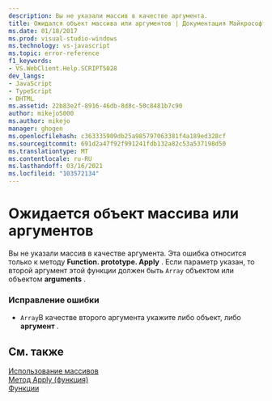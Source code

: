 ```yaml
---
description: Вы не указали массив в качестве аргумента.
title: Ожидался объект массива или аргументов | Документация Майкрософт
ms.date: 01/18/2017
ms.prod: visual-studio-windows
ms.technology: vs-javascript
ms.topic: error-reference
f1_keywords:
- VS.WebClient.Help.SCRIPT5028
dev_langs:
- JavaScript
- TypeScript
- DHTML
ms.assetid: 22b83e2f-8916-46db-8d8c-50c8481b7c90
author: mikejo5000
ms.author: mikejo
manager: ghogen
ms.openlocfilehash: c363335909db25a985797063381f4a189ed328cf
ms.sourcegitcommit: 691d2a47f92f991241fdb132a82c53a537198d50
ms.translationtype: MT
ms.contentlocale: ru-RU
ms.lasthandoff: 03/16/2021
ms.locfileid: "103572134"
---
```

# <a name="array-or-arguments-object-expected"></a>Ожидается объект массива или аргументов
Вы не указали массив в качестве аргумента. Эта ошибка относится только к методу **Function. prototype. Apply** . Если параметр указан, то второй аргумент этой функции должен быть `Array` объектом или объектом **arguments** .  
  
### <a name="to-correct-this-error"></a>Исправление ошибки  
  
- `Array`В качестве второго аргумента укажите либо объект, либо **аргумент** .  
  
## <a name="see-also"></a>См. также  
 [Использование массивов](https://developer.mozilla.org/docs/Learn/JavaScript/First_steps/Arrays)   
 [Метод Apply (функция)](https://developer.mozilla.org/docs/Web/JavaScript/Reference/Global_Objects/Function/apply)   
 [Функции](https://developer.mozilla.org/docs/Learn/JavaScript/Building_blocks/Functions)
